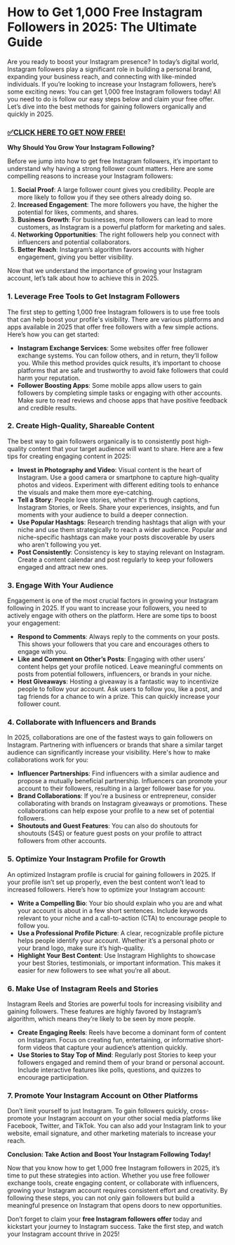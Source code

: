 # How to Get 1,000 Free Instagram Followers in 2025: The Ultimate Guide

Are you ready to boost your Instagram presence? In today’s digital world, Instagram followers play a significant role in building a personal brand, expanding your business reach, and connecting with like-minded individuals. If you’re looking to increase your Instagram followers, here’s some exciting news: You can get 1,000 free Instagram followers today! All you need to do is follow our easy steps below and claim your free offer. Let’s dive into the best methods for gaining followers organically and quickly in 2025.

### [✅CLICK HERE TO GET NOW FREE!](https://freeforyou.xyz/instagram/go/)

**Why Should You Grow Your Instagram Following?**

Before we jump into how to get free Instagram followers, it’s important to understand why having a strong follower count matters. Here are some compelling reasons to increase your Instagram followers:

1. **Social Proof**: A large follower count gives you credibility. People are more likely to follow you if they see others already doing so.
2. **Increased Engagement**: The more followers you have, the higher the potential for likes, comments, and shares.
3. **Business Growth**: For businesses, more followers can lead to more customers, as Instagram is a powerful platform for marketing and sales.
4. **Networking Opportunities**: The right followers help you connect with influencers and potential collaborators.
5. **Better Reach**: Instagram’s algorithm favors accounts with higher engagement, giving you better visibility.

Now that we understand the importance of growing your Instagram account, let’s talk about how to achieve this in 2025.

### 1. **Leverage Free Tools to Get Instagram Followers**

The first step to getting 1,000 free Instagram followers is to use free tools that can help boost your profile's visibility. There are various platforms and apps available in 2025 that offer free followers with a few simple actions. Here’s how you can get started:

- **Instagram Exchange Services**: Some websites offer free follower exchange systems. You can follow others, and in return, they’ll follow you. While this method provides quick results, it’s important to choose platforms that are safe and trustworthy to avoid fake followers that could harm your reputation.
- **Follower Boosting Apps**: Some mobile apps allow users to gain followers by completing simple tasks or engaging with other accounts. Make sure to read reviews and choose apps that have positive feedback and credible results.

### 2. **Create High-Quality, Shareable Content**

The best way to gain followers organically is to consistently post high-quality content that your target audience will want to share. Here are a few tips for creating engaging content in 2025:

- **Invest in Photography and Video**: Visual content is the heart of Instagram. Use a good camera or smartphone to capture high-quality photos and videos. Experiment with different editing tools to enhance the visuals and make them more eye-catching.
- **Tell a Story**: People love stories, whether it's through captions, Instagram Stories, or Reels. Share your experiences, insights, and fun moments with your audience to build a deeper connection.
- **Use Popular Hashtags**: Research trending hashtags that align with your niche and use them strategically to reach a wider audience. Popular and niche-specific hashtags can make your posts discoverable by users who aren't following you yet.
- **Post Consistently**: Consistency is key to staying relevant on Instagram. Create a content calendar and post regularly to keep your followers engaged and attract new ones.

### 3. **Engage With Your Audience**

Engagement is one of the most crucial factors in growing your Instagram following in 2025. If you want to increase your followers, you need to actively engage with others on the platform. Here are some tips to boost your engagement:

- **Respond to Comments**: Always reply to the comments on your posts. This shows your followers that you care and encourages others to engage with you.
- **Like and Comment on Other’s Posts**: Engaging with other users’ content helps get your profile noticed. Leave meaningful comments on posts from potential followers, influencers, or brands in your niche.
- **Host Giveaways**: Hosting a giveaway is a fantastic way to incentivize people to follow your account. Ask users to follow you, like a post, and tag friends for a chance to win a prize. This can quickly increase your follower count.

### 4. **Collaborate with Influencers and Brands**

In 2025, collaborations are one of the fastest ways to gain followers on Instagram. Partnering with influencers or brands that share a similar target audience can significantly increase your visibility. Here's how to make collaborations work for you:

- **Influencer Partnerships**: Find influencers with a similar audience and propose a mutually beneficial partnership. Influencers can promote your account to their followers, resulting in a larger follower base for you.
- **Brand Collaborations**: If you're a business or entrepreneur, consider collaborating with brands on Instagram giveaways or promotions. These collaborations can help expose your profile to a new set of potential followers.
- **Shoutouts and Guest Features**: You can also do shoutouts for shoutouts (S4S) or feature guest posts on your profile to attract followers from other accounts.

### 5. **Optimize Your Instagram Profile for Growth**

An optimized Instagram profile is crucial for gaining followers in 2025. If your profile isn’t set up properly, even the best content won’t lead to increased followers. Here’s how to optimize your Instagram account:

- **Write a Compelling Bio**: Your bio should explain who you are and what your account is about in a few short sentences. Include keywords relevant to your niche and a call-to-action (CTA) to encourage people to follow you.
- **Use a Professional Profile Picture**: A clear, recognizable profile picture helps people identify your account. Whether it’s a personal photo or your brand logo, make sure it’s high-quality.
- **Highlight Your Best Content**: Use Instagram Highlights to showcase your best Stories, testimonials, or important information. This makes it easier for new followers to see what you’re all about.

### 6. **Make Use of Instagram Reels and Stories**

Instagram Reels and Stories are powerful tools for increasing visibility and gaining followers. These features are highly favored by Instagram’s algorithm, which means they’re likely to be seen by more people.

- **Create Engaging Reels**: Reels have become a dominant form of content on Instagram. Focus on creating fun, entertaining, or informative short-form videos that capture your audience’s attention quickly.
- **Use Stories to Stay Top of Mind**: Regularly post Stories to keep your followers engaged and remind them of your brand or personal account. Include interactive features like polls, questions, and quizzes to encourage participation.
  
### 7. **Promote Your Instagram Account on Other Platforms**

Don’t limit yourself to just Instagram. To gain followers quickly, cross-promote your Instagram account on your other social media platforms like Facebook, Twitter, and TikTok. You can also add your Instagram link to your website, email signature, and other marketing materials to increase your reach.

**Conclusion: Take Action and Boost Your Instagram Following Today!**

Now that you know how to get 1,000 free Instagram followers in 2025, it’s time to put these strategies into action. Whether you use free follower exchange tools, create engaging content, or collaborate with influencers, growing your Instagram account requires consistent effort and creativity. By following these steps, you can not only gain followers but build a meaningful presence on Instagram that opens doors to new opportunities.

Don’t forget to claim your **free Instagram followers offer** today and kickstart your journey to Instagram success. Take the first step, and watch your Instagram account thrive in 2025!

